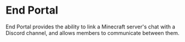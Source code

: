 # End Portal
End Portal provides the ability to link a Minecraft server's chat with a Discord channel, and allows members to communicate between them.

